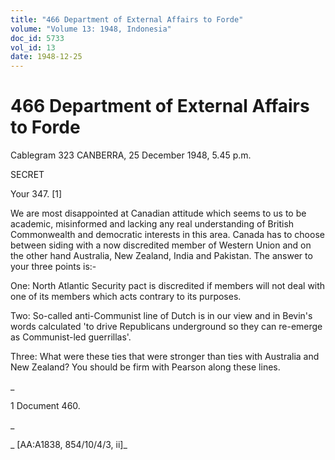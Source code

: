 ```yaml
---
title: "466 Department of External Affairs to Forde"
volume: "Volume 13: 1948, Indonesia"
doc_id: 5733
vol_id: 13
date: 1948-12-25
---
```


# 466 Department of External Affairs to Forde

Cablegram 323 CANBERRA, 25 December 1948, 5.45 p.m.

SECRET

Your 347. [1]

We are most disappointed at Canadian attitude which seems to us to be academic, misinformed and lacking any real understanding of British Commonwealth and democratic interests in this area. Canada has to choose between siding with a now discredited member of Western Union and on the other hand Australia, New Zealand, India and Pakistan. The answer to your three points is:-

One: North Atlantic Security pact is discredited if members will not deal with one of its members which acts contrary to its purposes.

Two: So-called anti-Communist line of Dutch is in our view and in Bevin's words calculated 'to drive Republicans underground so they can re-emerge as Communist-led guerrillas'.

Three: What were these ties that were stronger than ties with Australia and New Zealand? You should be firm with Pearson along these lines.

_

1 Document 460.

_

_ [AA:A1838, 854/10/4/3, ii]_
